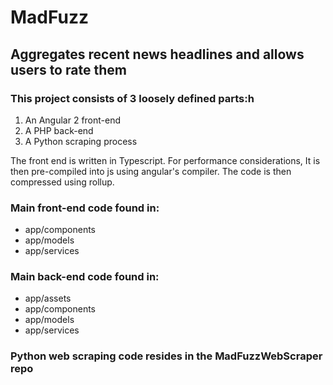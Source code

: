 # MadFuzz
## Aggregates recent news headlines and allows users to rate them

### This project consists of 3 loosely defined parts:h
 1. An Angular 2 front-end
 2. A PHP back-end
 3. A Python scraping process

The front end is written in Typescript.
For performance considerations, It is then pre-compiled into js using angular's compiler.
The code is then compressed using rollup.

### Main front-end code found in:
* app/components
* app/models
* app/services

### Main back-end code found in:
* app/assets
* app/components
* app/models
* app/services

### Python web scraping code resides in the MadFuzzWebScraper repo
